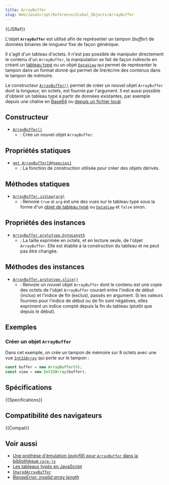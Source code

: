 ```yaml
---
title: ArrayBuffer
slug: Web/JavaScript/Reference/Global_Objects/ArrayBuffer
---
```


{{JSRef}}

L'objet **`ArrayBuffer`** est utilisé afin de représenter un tampon (_buffer_) de données binaires de longueur fixe de façon générique.

Il s'agit d'un tableau d'octets. Il n'est pas possible de manipuler directement le contenu d'un `ArrayBuffer`, la manipulation se fait de façon indirecte en créant un [tableau typé](/fr/docs/Web/JavaScript/Reference/Global_Objects/TypedArray) ou un objet [`DataView`](/fr/docs/Web/JavaScript/Reference/Global_Objects/DataView) qui permet de représenter le tampon dans un format donné qui permet de lire/écrire des contenus dans le tampon de mémoire.

Le constructeur [`ArrayBuffer()`](/fr/docs/Web/JavaScript/Reference/Global_Objects/ArrayBuffer/ArrayBuffer) permet de créer un nouvel objet `ArrayBuffer` dont la longueur, en octets, est fournie par l'argument. Il est aussi possible d'obtenir un tableau typé à partir de données existantes, par exemple depuis une chaîne en [Base64](/fr/docs/Glossary/Base64) ou [depuis un fichier local](/fr/docs/Web/API/FileReader/readAsArrayBuffer).

## Constructeur

- [`ArrayBuffer()`](/fr/docs/Web/JavaScript/Reference/Global_Objects/ArrayBuffer/ArrayBuffer)
  - : Crée un nouvel objet `ArrayBuffer`.

## Propriétés statiques

- [`get ArrayBuffer[@@species]`](/fr/docs/Web/JavaScript/Reference/Global_Objects/ArrayBuffer/@@species)
  - : La fonction de construction utilisée pour créer des objets dérivés.

## Méthodes statiques

- [`ArrayBuffer.isView(arg)`](/fr/docs/Web/JavaScript/Reference/Global_Objects/ArrayBuffer/isView)
  - : Renvoie `true` si `arg` est une des vues sur le tableau typé sous la forme d'un [objet de tableau typé](/fr/docs/Web/JavaScript/Reference/Global_Objects/TypedArray) ou [`DataView`](/fr/docs/Web/JavaScript/Reference/Global_Objects/DataView) et `false` sinon.

## Propriétés des instances

- [`ArrayBuffer.prototype.byteLength`](/fr/docs/Web/JavaScript/Reference/Global_Objects/ArrayBuffer/byteLength)
  - : La taille exprimée en octets, et en lecture seule, de l'objet `ArrayBuffer`. Elle est établie à la construction du tableau et ne peut pas être changée.

## Méthodes des instances

- [`ArrayBuffer.prototype.slice()`](/fr/docs/Web/JavaScript/Reference/Global_Objects/ArrayBuffer/slice)
  - : Renvoie un nouvel objet `ArrayBuffer` dont le contenu est une copie des octets de l'objet `ArrayBuffer` courant entre l'indice de début (inclus) et l'indice de fin (exclus), passés en argument. Si les valeurs fournies pour l'indice de début ou de fin sont négatives, elles expriment un indice compté depuis la fin du tableau (plutôt que depuis le début).

## Exemples

### Créer un objet `ArrayBuffer`

Dans cet exemple, on crée un tampon de mémoire sur 8 octets avec une vue [`Int32Array`](/fr/docs/Web/JavaScript/Reference/Global_Objects/Int32Array) qui porte sur le tampon&nbsp;:

```js
const buffer = new ArrayBuffer(8);
const view = new Int32Array(buffer);
```

## Spécifications

{{Specifications}}

## Compatibilité des navigateurs

{{Compat}}

## Voir aussi

- [Une prothèse d'émulation (<i lang="en">polyfill</i>) pour `ArrayBuffer` dans la bibliothèque `core-js`](https://github.com/zloirock/core-js#ecmascript-typed-arrays)
- [Les tableaux typés en JavaScript](/fr/docs/Web/JavaScript/Typed_arrays)
- [`SharedArrayBuffer`](/fr/docs/Web/JavaScript/Reference/Global_Objects/SharedArrayBuffer)
- [<i lang="en">RangeError: invalid array length</i>](/fr/docs/Web/JavaScript/Reference/Errors/Invalid_array_length)
